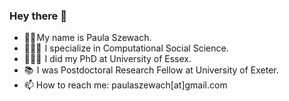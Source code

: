### Hey there 👋

- 🚶‍♀️ My name is Paula Szewach.
- 👩🏽‍💻  I specialize in Computational Social Science.
- 👩🏻‍🎓  I did my PhD at University of Essex.
- 📚  I was Postdoctoral Research Fellow at University of Exeter.
- 📫 How to reach me: paulaszewach[at]gmail.com



